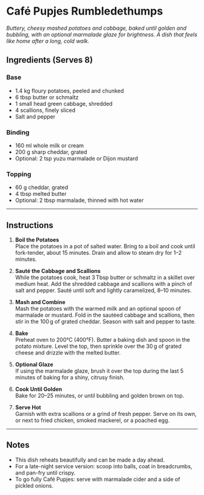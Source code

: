 # Café Pupjes Rumbledethumps

*Buttery, cheesy mashed potatoes and cabbage, baked until golden and bubbling, with an optional marmalade glaze for brightness. A dish that feels like home after a long, cold walk.*

## Ingredients (Serves 8)

### Base

* 1.4 kg floury potatoes, peeled and chunked
* 6 tbsp butter or schmaltz
* 1 small head green cabbage, shredded
* 4 scallions, finely sliced
* Salt and pepper

### Binding

* 160 ml whole milk or cream
* 200 g sharp cheddar, grated
* Optional: 2 tsp yuzu marmalade or Dijon mustard

### Topping

* 60 g cheddar, grated
* 4 tbsp melted butter
* Optional: 2 tbsp marmalade, thinned with hot water

---

## Instructions

1. **Boil the Potatoes**  
   Place the potatoes in a pot of salted water. Bring to a boil and cook until fork-tender, about 15 minutes. Drain and allow to steam dry for 1–2 minutes.

2. **Sauté the Cabbage and Scallions**  
   While the potatoes cook, heat 3 Tbsp butter or schmaltz in a skillet over medium heat. Add the shredded cabbage and scallions with a pinch of salt and pepper. Sauté until soft and lightly caramelized, 8–10 minutes.

3. **Mash and Combine**  
   Mash the potatoes with the warmed milk and an optional spoon of marmalade or mustard. Fold in the sautéed cabbage and scallions, then stir in the 100 g of grated cheddar. Season with salt and pepper to taste.

4. **Bake**  
   Preheat oven to 200°C (400°F). Butter a baking dish and spoon in the potato mixture. Level the top, then sprinkle over the 30 g of grated cheese and drizzle with the melted butter.

5. **Optional Glaze**  
   If using the marmalade glaze, brush it over the top during the last 5 minutes of baking for a shiny, citrusy finish.

6. **Cook Until Golden**  
   Bake for 20–25 minutes, or until bubbling and golden brown on top.

7. **Serve Hot**  
   Garnish with extra scallions or a grind of fresh pepper. Serve on its own, or next to fried chicken, smoked mackerel, or a poached egg.

---

## Notes

- This dish reheats beautifully and can be made a day ahead.
- For a late-night service version: scoop into balls, coat in breadcrumbs, and pan-fry until crispy.
- To go fully Café Pupjes: serve with marmalade cider and a side of pickled onions.
